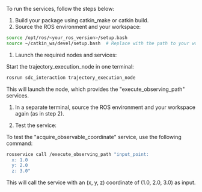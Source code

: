 To run the services, follow the steps below:

1. Build your package using catkin_make or catkin build.
2. Source the ROS environment and your workspace:

```sh
source /opt/ros/<your_ros_version>/setup.bash
source ~/catkin_ws/devel/setup.bash  # Replace with the path to your workspace if different
```

1. Launch the required nodes and services:

Start the trajectory_execution_node in one terminal:

```sh
rosrun sdc_interaction trajectory_execution_node
```

This will launch the node, which provides the "execute_observing_path" services.

1. In a separate terminal, source the ROS environment and your workspace again (as in step 2).

2. Test the service:

To test the "acquire_observable_coordinate" service, use the following command:

```sh
rosservice call /execute_observing_path "input_point:
  x: 1.0
  y: 2.0
  z: 3.0"
```

This will call the service with an (x, y, z) coordinate of (1.0, 2.0, 3.0) as input.